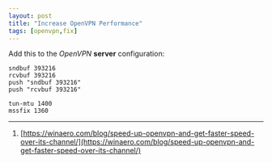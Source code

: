 ```yaml
---
layout: post
title: "Increase OpenVPN Performance"
tags: [openvpn,fix]
---
```


Add this to the *OpenVPN* **server** configuration:
```
sndbuf 393216
rcvbuf 393216
push "sndbuf 393216"
push "rcvbuf 393216"

tun-mtu 1400
mssfix 1360
```

---
1. [https://winaero.com/blog/speed-up-openvpn-and-get-faster-speed-over-its-channel/](https://winaero.com/blog/speed-up-openvpn-and-get-faster-speed-over-its-channel/)
